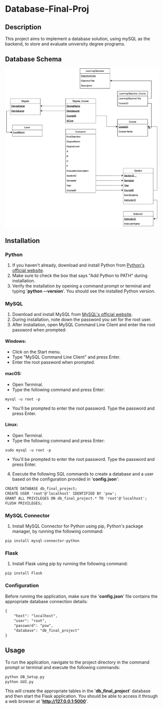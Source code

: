 # Database-Final-Proj

## Description
This project aims to implement a database solution, using mySQL as the backend, to store and evaluate university degree programs.



## Database Schema
![Database Schema](./DB-Final-Project-Schema.png)

## Installation

### Python
1. If you haven't already, download and install Python from [Python's official website](https://www.python.org).
2. Make sure to check the box that says "Add Python to PATH" during installation.
3. Verify the installation by opening a command prompt or terminal and typing '**python --version**'. You should see the installed Python version.

### MySQL
1. Download and install MySQL from [MySQL's official website](https://www.mysql.com).
2. During installation, note down the password you set for the root user.
3. After installation, open MySQL Command Line Client and enter the root password when prompted:

#### Windows:
- Click on the Start menu.
- Type "MySQL Command Line Client" and press Enter.
- Enter the root password when prompted.

#### macOS:
- Open Terminal.
- Type the following command and press Enter:
```
mysql -u root -p
```
- You'll be prompted to enter the root password. Type the password and press Enter.

#### Linux:
- Open Terminal.
- Type the following command and press Enter:
```
sudo mysql -u root -p
```
- You'll be prompted to enter the root password. Type the password and press Enter.

4. Execute the following SQL commands to create a database and a user based on the configuration provided in '**config.json**':
```
CREATE DATABASE db_final_project;
CREATE USER 'root'@'localhost' IDENTIFIED BY 'psw';
GRANT ALL PRIVILEGES ON db_final_project.* TO 'root'@'localhost';
FLUSH PRIVILEGES;
```

### MySQL Connector
1. Install MySQL Connector for Python using pip, Python's package manager, by running the following command:
```
pip install mysql-connector-python
```

### Flask
1. Install Flask using pip by running the following command:
```
pip install Flask
```

### Configuration
Before running the application, make sure the '**config.json**' file contains the appropriate database connection details:
```
{
    "host": "localhost",
    "user": "root",
    "password": "psw",
    "database": "db_final_project"
}
```

## Usage
To run the application, navigate to the project directory in the command prompt or terminal and execute the following commands:
```
python DB_Setup.py
python GUI.py
```
This will create the appropriate tables in the '**db_final_project**' database and then start the Flask application. You should be able to access it through a web browser at '**http://127.0.0.1:5000**'.
